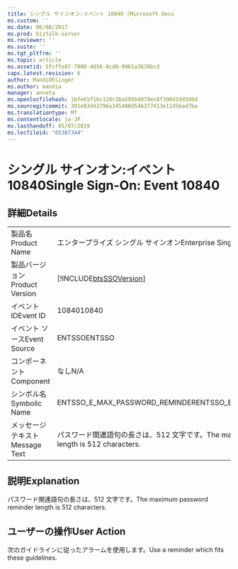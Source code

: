 ```yaml
---
title: シングル サインオン:イベント 10840 |Microsoft Docs
ms.custom: ''
ms.date: 06/08/2017
ms.prod: biztalk-server
ms.reviewer: ''
ms.suite: ''
ms.tgt_pltfrm: ''
ms.topic: article
ms.assetid: 5fcffe07-7800-4056-8cd8-9961a3638bcd
caps.latest.revision: 6
author: MandiOhlinger
ms.author: mandia
manager: anneta
ms.openlocfilehash: 1bfe65f1bc128c3ba595b4079ec8f390d1dd3d0d
ms.sourcegitcommit: 381e83d43796a345488d54b3f7413e11d56ad7be
ms.translationtype: MT
ms.contentlocale: ja-JP
ms.lasthandoff: 05/07/2019
ms.locfileid: "65307344"
---
```

# <a name="single-sign-on-event-10840"></a><span data-ttu-id="dae1c-102">シングル サインオン:イベント 10840</span><span class="sxs-lookup"><span data-stu-id="dae1c-102">Single Sign-On: Event 10840</span></span>
## <a name="details"></a><span data-ttu-id="dae1c-103">詳細</span><span class="sxs-lookup"><span data-stu-id="dae1c-103">Details</span></span>  
  
|                 |                                                            |
|-----------------|------------------------------------------------------------|
|  <span data-ttu-id="dae1c-104">製品名</span><span class="sxs-lookup"><span data-stu-id="dae1c-104">Product Name</span></span>   |                 <span data-ttu-id="dae1c-105">エンタープライズ シングル サインオン</span><span class="sxs-lookup"><span data-stu-id="dae1c-105">Enterprise Single Sign-On</span></span>                  |
| <span data-ttu-id="dae1c-106">製品バージョン</span><span class="sxs-lookup"><span data-stu-id="dae1c-106">Product Version</span></span> | [!INCLUDE[btsSSOVersion](../includes/btsssoversion-md.md)] |
|    <span data-ttu-id="dae1c-107">イベント ID</span><span class="sxs-lookup"><span data-stu-id="dae1c-107">Event ID</span></span>     |                           <span data-ttu-id="dae1c-108">10840</span><span class="sxs-lookup"><span data-stu-id="dae1c-108">10840</span></span>                            |
|  <span data-ttu-id="dae1c-109">イベント ソース</span><span class="sxs-lookup"><span data-stu-id="dae1c-109">Event Source</span></span>   |                           <span data-ttu-id="dae1c-110">ENTSSO</span><span class="sxs-lookup"><span data-stu-id="dae1c-110">ENTSSO</span></span>                           |
|    <span data-ttu-id="dae1c-111">コンポーネント</span><span class="sxs-lookup"><span data-stu-id="dae1c-111">Component</span></span>    |                            <span data-ttu-id="dae1c-112">なし</span><span class="sxs-lookup"><span data-stu-id="dae1c-112">N/A</span></span>                             |
|  <span data-ttu-id="dae1c-113">シンボル名</span><span class="sxs-lookup"><span data-stu-id="dae1c-113">Symbolic Name</span></span>  |               <span data-ttu-id="dae1c-114">ENTSSO_E_MAX_PASSWORD_REMINDER</span><span class="sxs-lookup"><span data-stu-id="dae1c-114">ENTSSO_E_MAX_PASSWORD_REMINDER</span></span>               |
|  <span data-ttu-id="dae1c-115">メッセージ テキスト</span><span class="sxs-lookup"><span data-stu-id="dae1c-115">Message Text</span></span>   |  <span data-ttu-id="dae1c-116">パスワード関連語句の長さは、512 文字です。</span><span class="sxs-lookup"><span data-stu-id="dae1c-116">The maximum password reminder length is 512 characters.</span></span>   |
  
## <a name="explanation"></a><span data-ttu-id="dae1c-117">説明</span><span class="sxs-lookup"><span data-stu-id="dae1c-117">Explanation</span></span>  
 <span data-ttu-id="dae1c-118">パスワード関連語句の長さは、512 文字です。</span><span class="sxs-lookup"><span data-stu-id="dae1c-118">The maximum password reminder length is 512 characters.</span></span>  
  
## <a name="user-action"></a><span data-ttu-id="dae1c-119">ユーザーの操作</span><span class="sxs-lookup"><span data-stu-id="dae1c-119">User Action</span></span>  
 <span data-ttu-id="dae1c-120">次のガイドラインに従ったアラームを使用します。</span><span class="sxs-lookup"><span data-stu-id="dae1c-120">Use a reminder which fits these guidelines.</span></span>